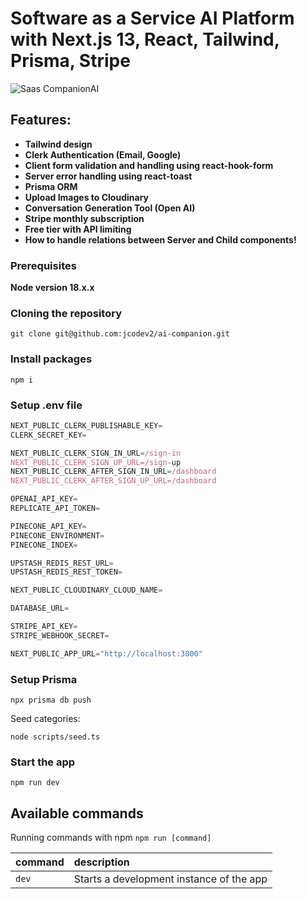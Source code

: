# Software as a Service AI Platform with Next.js 13, React, Tailwind, Prisma, Stripe

![Saas CompanionAI](https://github.com/jcodev2/ai-companion/assets/72767265/119ec4a3-7c8b-4457-9502-c60c3c1ca3a0)

## Features:

- **Tailwind design**
- **Clerk Authentication (Email, Google)**
- **Client form validation and handling using react-hook-form**
- **Server error handling using react-toast**
- **Prisma ORM**
- **Upload Images to Cloudinary**
- **Conversation Generation Tool (Open AI)**
- **Stripe monthly subscription**
- **Free tier with API limiting**
- **How to handle relations between Server and Child components!**

### Prerequisites

**Node version 18.x.x**

### Cloning the repository

```shell
git clone git@github.com:jcodev2/ai-companion.git
```

### Install packages

```shell
npm i
```

### Setup .env file

```js
NEXT_PUBLIC_CLERK_PUBLISHABLE_KEY=
CLERK_SECRET_KEY=

NEXT_PUBLIC_CLERK_SIGN_IN_URL=/sign-in
NEXT_PUBLIC_CLERK_SIGN_UP_URL=/sign-up
NEXT_PUBLIC_CLERK_AFTER_SIGN_IN_URL=/dashboard
NEXT_PUBLIC_CLERK_AFTER_SIGN_UP_URL=/dashboard

OPENAI_API_KEY=
REPLICATE_API_TOKEN=

PINECONE_API_KEY=
PINECONE_ENVIRONMENT=
PINECONE_INDEX=

UPSTASH_REDIS_REST_URL=
UPSTASH_REDIS_REST_TOKEN=

NEXT_PUBLIC_CLOUDINARY_CLOUD_NAME=

DATABASE_URL=

STRIPE_API_KEY=
STRIPE_WEBHOOK_SECRET=

NEXT_PUBLIC_APP_URL="http://localhost:3000"
```

### Setup Prisma

```shell
npx prisma db push
```

Seed categories:

```shell
node scripts/seed.ts
```

### Start the app

```shell
npm run dev
```

## Available commands

Running commands with npm `npm run [command]`

| command | description                              |
| :------ | :--------------------------------------- |
| `dev`   | Starts a development instance of the app |
